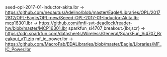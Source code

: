 seed-opl-2017-01-inductor-akita.lbr -> https://github.com/neoautus/Adelino/blob/master/Eagle/Libraries/OPL/20172812/OPL-Eagle/OPL-new/Seeed-OPL-2017-01-Inductor-Akita.lbr
mcp16301.lbr -> https://github.com/fmfi-svt-deadlock/reader-hw/blob/master/MCP16301.lbr
sparkfun_si4707_breakout.{lbr,scr} -> https://cdn.sparkfun.com/datasheets/Wireless/General/SparkFun_Si4707_Breakout_v11.zip
mf_ic_power.lbr -> https://github.com/MacroFab/EDALibraries/blob/master/Eagle/Libraries/MF_IC_Power.lbr
